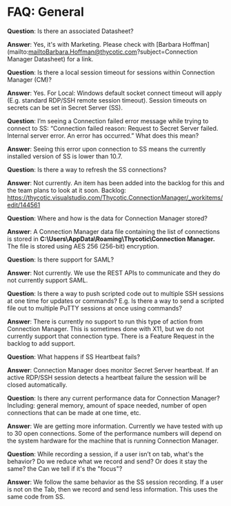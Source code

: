 [title]: #	(General)
[tags]: #	(faq,error,failed,ss,connect,data,datasheet,SAML,help,heartbeat)
[priority]: #	(601)
# FAQ: General

**Question**: Is there an associated Datasheet?

**Answer**: Yes, it's with Marketing. Please check with [Barbara Hoffman](mailto:mailtoBarbara.Hoffman@thycotic.com?subject=Connection Manager Datasheet) for a link.

 

**Question**: Is there a local session timeout for sessions within Connection Manager (CM)?

**Answer**:  Yes. For Local: Windows default socket connect timeout will apply (E.g. standard RDP/SSH remote session timeout). Session timeouts on secrets can be set in Secret Server (SS).

 

**Question**: I’m seeing a Connection failed error message while trying to connect to SS: “Connection failed reason: Request to Secret Server failed. Internal server error. An error has occurred.” What does this mean?

**Answer**: Seeing this error upon connection to SS means the currently installed version of SS is lower than 10.7.



**Question**: Is there a way to refresh the SS connections?

**Answer**: Not currently. An item has been added into the backlog for this and the team plans to look at it soon. Backlog: https://thycotic.visualstudio.com/Thycotic.ConnectionManager/_workitems/edit/144561 

 

**Question**: Where and how is the data for Connection Manager stored?

**Answer**: A Connection Manager data file containing the list of connections is stored in **C:\Users\\AppData\Roaming\Thycotic\Connection Manager.** The file is stored using AES 256 (256-bit) encryption.

 

**Question**: Is there support for SAML?                                         

**Answer**: Not currently. We use the REST APIs to communicate and they do not currently support SAML. 



**Question**: Is there a way to push scripted code out to multiple SSH sessions at one time for updates or commands? E.g. Is there a way to send a scripted file out to multiple PuTTY sessions at once using commands? 

**Answer**: There is currently no support to run this type of action from Connection Manager. This is sometimes done with X11, but we do not currently support that connection type. There is a Feature Request in the backlog to add support.  



**Question**: What happens if SS Heartbeat fails?

**Answer**: Connection Manager does monitor Secret Server heartbeat. If an active RDP/SSH session detects a heartbeat failure the session will be closed automatically.



**Question**: Is there any current performance data for Connection Manager? Including: general memory, amount of space needed, number of open connections that can be made at one time, etc.

**Answer**: We are getting more information. Currently we have tested with up to 30 open connections. Some of the performance numbers will depend on the system hardware for the machine that is running Connection Manager.  

 

**Question**: While recording a session, if a user isn’t on tab, what's the behavior? Do we reduce what we record and send? Or does it stay the same? the Can we tell if it's the "focus"?

**Answer**: We follow the same behavior as the SS session recording. If a user is not on the Tab, then we record and send less information. This uses the same code from SS. 
